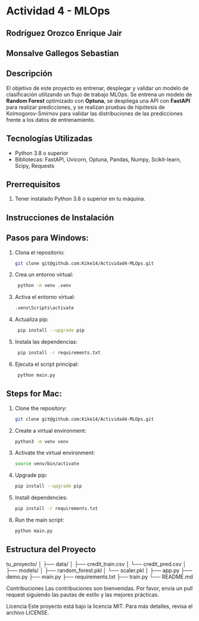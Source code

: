 # Actividad 4 - MLOps

## Rodríguez Orozco Enrique Jair
## Monsalve Gallegos Sebastian

## Descripción
El objetivo de este proyecto es entrenar, desplegar y validar un modelo de clasificación utilizando un flujo de trabajo MLOps. Se entrena un modelo de **Random Forest** optimizado con **Optuna**, se despliega una API con **FastAPI** para realizar predicciones, y se realizan pruebas de hipótesis de Kolmogorov-Smirnov para validar las distribuciones de las predicciones frente a los datos de entrenamiento.

## Tecnologías Utilizadas
- Python 3.8 o superior
- Bibliotecas: FastAPI, Uvicorn, Optuna, Pandas, Numpy, Scikit-learn, Scipy, Requests

## Prerrequisitos
1. Tener instalado Python 3.8 o superior en tu máquina.

## Instrucciones de Instalación

## Pasos para Windows:

1. Clona el repositorio:
   ```bash
   git clone git@github.com:Kike14/Actividad4-MLOps.git
2. Crea un entorno virtual:
   ```bash
    python -m venv .venv

3. Activa el entorno virtual:
    ```bash
    .venv\Scripts\activate

4. Actualiza pip:

   ```bash
    pip install --upgrade pip
5. Instala las dependencias:
   ```bash
    pip install -r requirements.txt
6. Ejecuta el script principal:
   ```bash
    python main.py
   
## Steps for Mac:
1. Clone the repository:
   ```bash
   git clone git@github.com:Kike14/Actividad4-MLOps.git
2. Create a virtual environment:
   ```bash
   python3 -m venv venv

3. Activate the virtual environment:
   ```bash
   source venv/bin/activate

4. Upgrade pip:
   ```bash
   pip install --upgrade pip

5. Install dependencies:
   ```bash
   pip install -r requirements.txt

6. Run the main script:
   ```bash
   python main.py

## Estructura del Proyecto

tu_proyecto/
│
├── data/
│   ├── credit_train.csv
│   └── credit_pred.csv
│
├── models/
│   ├── random_forest.pkl
│   └── scaler.pkl
│
├── app.py
├── demo.py
├── main.py
├── requirements.txt
├── train.py
└── README.md

Contribuciones
Las contribuciones son bienvenidas. Por favor, envía un pull request siguiendo las pautas de estilo y las mejores prácticas.

Licencia
Este proyecto está bajo la licencia MIT. Para más detalles, revisa el archivo LICENSE.